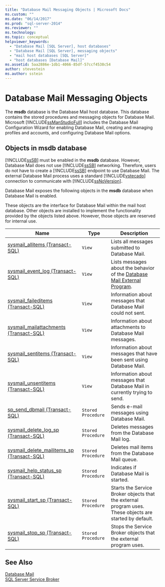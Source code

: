 ```yaml
---
title: "Database Mail Messaging Objects | Microsoft Docs"
ms.custom: ""
ms.date: "06/14/2017"
ms.prod: "sql-server-2014"
ms.reviewer: ""
ms.technology: 
ms.topic: conceptual
helpviewer_keywords: 
  - "Database Mail [SQL Server], host databases"
  - "Database Mail [SQL Server], messaging objects"
  - "mail host databases [SQL Server]"
  - "host databases [Database Mail]"
ms.assetid: 5aa2886e-1db1-4066-85df-57ccf4538c54
author: stevestein
ms.author: sstein
---
```

# Database Mail Messaging Objects
  The **msdb** database is the Database Mail host database. This database contains the stored procedures and messaging objects for Database Mail. Microsoft [!INCLUDE[ssManStudioFull](../../includes/ssmanstudiofull-md.md)] includes the Database Mail Configuration Wizard for enabling Database Mail, creating and managing profiles and accounts, and configuring Database Mail options.  
  
##  <a name="ComponentsAndConcepts"></a> Objects in **msdb** database  
 [!INCLUDE[ssSB](../../includes/sssb-md.md)] must be enabled in the **msdb** database. However, Database Mail does not use [!INCLUDE[ssSB](../../includes/sssb-md.md)] networking. Therefore, users do not have to create a [!INCLUDE[ssSB](../../includes/sssb-md.md)] endpoint to use Database Mail. The external Database Mail process uses a standard [!INCLUDE[vstecado](../../includes/vstecado-md.md)] connection to communicate with [!INCLUDE[ssNoVersion](../../includes/ssnoversion-md.md)].  
  
 Database Mail exposes the following objects in the **msdb** database when Database Mail is enabled.  
  
 These objects are the interface for Database Mail within the mail host database. Other objects are installed to implement the functionality provided by the objects listed above. However, those objects are reserved for internal use.  
  
|Name|Type|Description|  
|----------|----------|-----------------|  
|[sysmail_allitems &#40;Transact-SQL&#41;](/sql/relational-databases/system-catalog-views/sysmail-allitems-transact-sql)|`View`|Lists all messages submitted to Database Mail.|  
|[sysmail_event_log &#40;Transact-SQL&#41;](/sql/relational-databases/system-catalog-views/sysmail-event-log-transact-sql)|`View`|Lists messages about the behavior of the [Database Mail External Program](database-mail-external-program.md).|  
|[sysmail_faileditems &#40;Transact-SQL&#41;](/sql/relational-databases/system-catalog-views/sysmail-faileditems-transact-sql)|`View`|Information about messages that Database Mail could not sent.|  
|[sysmail_mailattachments &#40;Transact-SQL&#41;](/sql/relational-databases/system-catalog-views/sysmail-mailattachments-transact-sql)|`View`|Information about attachments to Database Mail messages.|  
|[sysmail_sentitems &#40;Transact-SQL&#41;](/sql/relational-databases/system-catalog-views/sysmail-sentitems-transact-sql)|`View`|Information about messages that have been sent using Database Mail.|  
|[sysmail_unsentitems &#40;Transact-SQL&#41;](/sql/relational-databases/system-catalog-views/sysmail-unsentitems-transact-sql)|`View`|Information about messages that Database Mail in currently trying to send.|  
|[sp_send_dbmail &#40;Transact-SQL&#41;](/sql/relational-databases/system-stored-procedures/sp-send-dbmail-transact-sql)|`Stored Procedure`|Sends e-mail messages using Database Mail.|  
|[sysmail_delete_log_sp &#40;Transact-SQL&#41;](/sql/relational-databases/system-stored-procedures/sysmail-delete-log-sp-transact-sql)|`Stored Procedure`|Deletes messages from the Database Mail log.|  
|[sysmail_delete_mailitems_sp &#40;Transact-SQL&#41;](/sql/relational-databases/system-stored-procedures/sysmail-delete-mailitems-sp-transact-sql)|`Stored Procedure`|Deletes mail items from the Database Mail queue.|  
|[sysmail_help_status_sp &#40;Transact-SQL&#41;](/sql/relational-databases/system-stored-procedures/sysmail-help-status-sp-transact-sql)|`Stored Procedure`|Indicates if Database Mail is started.|  
|[sysmail_start_sp (Transact-SQL)](/sql/relational-databases/system-stored-procedures/sysmail-start-sp-transact-sql)|`Stored Procedure`|Starts the Service Broker objects that the external program uses. These objects are started by default.|  
|[sysmail_stop_sp (Transact-SQL)](/sql/relational-databases/system-stored-procedures/sysmail-stop-sp-transact-sql)|`Stored Procedure`|Stops the Service Broker objects that the external program uses.|  
  

  
## See Also  
 [Database Mail](database-mail.md)   
 [SQL Server Service Broker](../../database-engine/configure-windows/sql-server-service-broker.md)  
  
  
